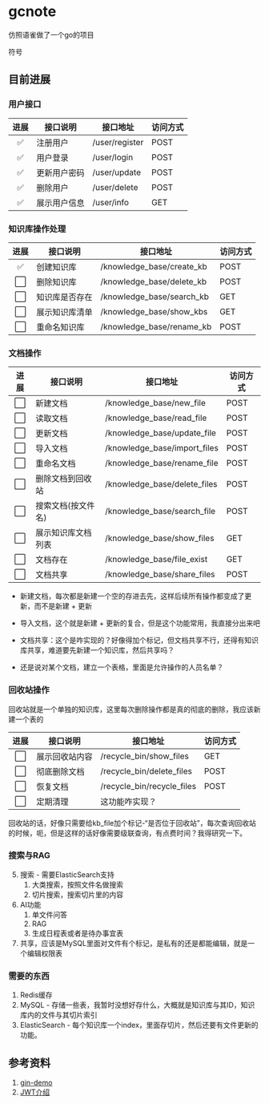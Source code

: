 # gcnote

仿照语雀做了一个go的项目

符号 



## 目前进展

### 用户接口

| 进展 | 接口说明     | 接口地址       | 访问方式 |
| :------: | ------------ | -------------- | -------- |
| :white_check_mark: | 注册用户     | /user/register | POST     |
| :white_check_mark: | 用户登录     | /user/login    | POST     |
| :white_check_mark: | 更新用户密码 | /user/update   | POST     |
| :white_check_mark: | 删除用户     | /user/delete   | POST     |
| :white_check_mark: | 展示用户信息 | /user/info     | GET      |



### 知识库操作处理



|         进展         | 接口说明       | 接口地址                  | 访问方式 |
| :------------------: | -------------- | ------------------------- | -------- |
| :white_check_mark: | 创建知识库     | /knowledge_base/create_kb | POST     |
| :white_large_square: | 删除知识库     | /knowledge_base/delete_kb | POST     |
| :white_large_square: | 知识库是否存在 | /knowledge_base/search_kb | GET      |
| :white_large_square: | 展示知识库清单 | /knowledge_base/show_kbs  | GET      |
| :white_large_square: | 重命名知识库   | /knowledge_base/rename_kb | POST     |



### 文档操作



|         进展         | 接口说明           | 接口地址                     | 访问方式 |
| :------------------: | ------------------ | ---------------------------- | -------- |
| :white_large_square: | 新建文档           | /knowledge_base/new_file     | POST     |
| :white_large_square: | 读取文档           | /knowledge_base/read_file    | POST     |
| :white_large_square: | 更新文档           | /knowledge_base/update_file  | POST     |
| :white_large_square: | 导入文档           | /knowledge_base/import_files | POST     |
| :white_large_square: | 重命名文档         | /knowledge_base/rename_file  | POST     |
| :white_large_square: | 删除文档到回收站   | /knowledge_base/delete_files | POST     |
| :white_large_square: | 搜索文档(按文件名) | /knowledge_base/search_file  | POST     |
| :white_large_square: | 展示知识库文档列表 | /knowledge_base/show_files   | GET      |
| :white_large_square: | 文档存在           | /knowledge_base/file_exist   | GET      |
| :white_large_square: | 文档共享           | /knowledge_base/share_files  | POST     |

- 新建文档，每次都是新建一个空的存进去先，这样后续所有操作都变成了更新，而不是新建 + 更新

- 导入文档，这个就是新建 + 更新的复合，但是这个功能常用，我直接分出来吧
- 文档共享：这个是咋实现的？好像得加个标记，但文档共享不行，还得有知识库共享，难道要先新建一个知识库，然后共享吗？
- 还是说对某个文档，建立一个表格，里面是允许操作的人员名单？



### 回收站操作

回收站就是一个单独的知识库，这里每次删除操作都是真的彻底的删除，我应该新建一个表的

|         进展         | 接口说明       | 接口地址                   | 访问方式 |
| :------------------: | -------------- | -------------------------- | -------- |
| :white_large_square: | 展示回收站内容 | /recycle_bin/show_files    | GET      |
| :white_large_square: | 彻底删除文档   | /recycle_bin/delete_files  | POST     |
| :white_large_square: | 恢复文档       | /recycle_bin/recycle_files | POST     |
| :white_large_square: | 定期清理       | 这功能咋实现？             |          |

回收站的话，好像只需要给kb_file加个标记-“是否位于回收站”，每次查询回收站的时候，呃，但是这样的话好像需要级联查询，有点费时间？我得研究一下。



### 搜索与RAG




5. 搜索 - 需要ElasticSearch支持
    1. 大类搜索，按照文件名做搜索
    2. 切片搜索，搜索切片里的内容
6. AI功能
    1. 单文件问答
    2. RAG
    3. 生成日程表或者是待办事宜表
11. 共享，应该是MySQL里面对文件有个标记，是私有的还是都能编辑，就是一个编辑权限表

### 需要的东西

1. Redis缓存
2. MySQL - 存储一些表，我暂时没想好存什么，大概就是知识库与其ID，知识库内的文件与其切片索引
3. ElasticSearch - 每个知识库一个index，里面存切片，然后还要有文件更新的功能。



## 参考资料

1. [gin-demo](https://github.com/ngyhd/gin-demo)
2. [JWT介绍](https://blog.csdn.net/weixin_42030357/article/details/95629924)